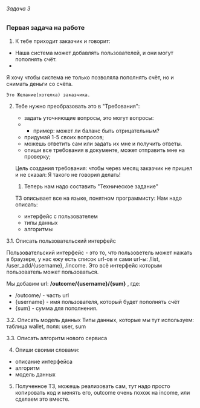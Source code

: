 ###### Задача 3

### Первая задача на работе

1. К тебе приходит заказчик и говорит:

- Наша система может добавлять пользователей, и они могут пополнять счёт.
-

Я хочу чтобы система не только позволяла пополнять счёт, но и снимать деньги со счёта.

    Это Желание(хотелка) заказчика.

2. Тебе нужно преобразовать это в "Требования":

    - задать уточняющие вопросы, это могут вопросы:
    -
        - пример: может ли баланс быть отрицательным?
    - придумай 1-5 своих вопросов;
    - можешь ответить сам или задать их мне и получить ответы.
    - опиши все требования в документе, может отправить мне на проверку;

   Цель создания требования: чтобы через месяц заказчик не пришел и не сказал:
   Я такого не говорил делать!

    1. Теперь нам надо составить "Техническое задание"

    ТЗ описывает все на языке, понятном программисту:
    Нам надо описать: 
    - интерфейс с пользователем
    - типы данных
    - алгоритмы

3.1. Описать пользовательский интерфейс

Пользовательский интерфейс - это то, что пользоветель может нажать в браузере, у нас ежу есть список url-ов и сами
url-ы: /list, /user_add/{username}, /income. Это всё интерфейс которым пользователь может пользоваться.

Мы добавим url: **/outcome/{username}/{sum}** , где:

- /outcome/ - часть url
- {username} - имя пользователя, который будет пополнять счёт
- {sum} - сумма для пополнения.

3.2. Описать модель данных Типы данных, которые мы тут используем:
таблица wallet, поля: user, sum

3.3. Описать алгоритм нового сервиса

4. Опиши своими словами:

- описание интерфейса
- алгоритм
- модель данных

5. Полученное ТЗ, можешь реализовать сам, тут надо просто копировать код и менять его, outcome очень похож на income,
   или сделаем это вместе.

  